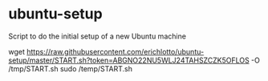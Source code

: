 # ubuntu-setup
Script to do the initial setup of a new Ubuntu machine

wget https://raw.githubusercontent.com/erichlotto/ubuntu-setup/master/START.sh?token=ABGNO22NU5WLJ24TAHSZCZK5OFLOS -O /tmp/START.sh
sudo /temp/START.sh
